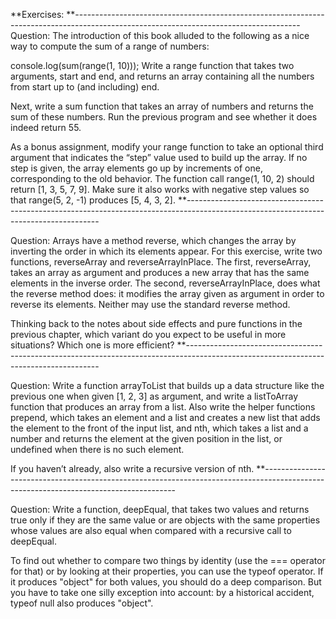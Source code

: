 **Exercises:
**--------------------------------------------------------------------------------------------------------------------------------------
Question:
The introduction of this book alluded to the following as a nice way to compute the sum of a range of numbers:

console.log(sum(range(1, 10)));
Write a range function that takes two arguments, start and end, and returns an array containing all the numbers from start up to (and including) end.

Next, write a sum function that takes an array of numbers and returns the sum of these numbers. Run the previous program and see whether it does indeed return 55.

As a bonus assignment, modify your range function to take an optional third argument that indicates the “step” value used to build up the array. If no step is given, the array elements go up by increments of one, corresponding to the old behavior. The function call range(1, 10, 2) should return [1, 3, 5, 7, 9]. Make sure it also works with negative step values so that range(5, 2, -1) produces [5, 4, 3, 2].
**--------------------------------------------------------------------------------------------------------------------------------------

Question:
Arrays have a method reverse, which changes the array by inverting the order in which its elements appear. For this exercise, write two functions, reverseArray and reverseArrayInPlace. The first, reverseArray, takes an array as argument and produces a new array that has the same elements in the inverse order. The second, reverseArrayInPlace, does what the reverse method does: it modifies the array given as argument in order to reverse its elements. Neither may use the standard reverse method.

Thinking back to the notes about side effects and pure functions in the previous chapter, which variant do you expect to be useful in more situations? Which one is more efficient?
**--------------------------------------------------------------------------------------------------------------------------------------

Question:
Write a function arrayToList that builds up a data structure like the previous one when given [1, 2, 3] as argument, and write a listToArray function that produces an array from a list. Also write the helper functions prepend, which takes an element and a list and creates a new list that adds the element to the front of the input list, and nth, which takes a list and a number and returns the element at the given position in the list, or undefined when there is no such element.

If you haven’t already, also write a recursive version of nth.
**--------------------------------------------------------------------------------------------------------------------------------------

Question:
Write a function, deepEqual, that takes two values and returns true only if they are the same value or are objects with the same properties whose values are also equal when compared with a recursive call to deepEqual.

To find out whether to compare two things by identity (use the === operator for that) or by looking at their properties, you can use the typeof operator. If it produces "object" for both values, you should do a deep comparison. But you have to take one silly exception into account: by a historical accident, typeof null also produces "object".
